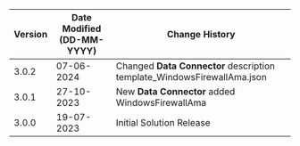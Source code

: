 | **Version** | **Date Modified (DD-MM-YYYY)** | **Change History**                                 |
|-------------|--------------------------------|--------------------------------------------------- |
| 3.0.2       | 07-06-2024                     | Changed **Data Connector** description template_WindowsFirewallAma.json  |
| 3.0.1       | 27-10-2023                     | New **Data Connector** added WindowsFirewallAma    |
| 3.0.0       | 19-07-2023                     | Initial Solution Release                           |
